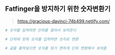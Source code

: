 ## Fatfinger을 방지하기 위한 숫자변환기

>https://gracious-davinci-74b499.netlify.com/

```bash
# 숫자를 입력하면 단위를 잘라서 보여준다

# 단위에 맞춰 숫자를 입력하면 숫자로 변환

# 글을 붙혀넣으면 숫자를 읽기 편하게 단위 변환해서 보여줌


```
